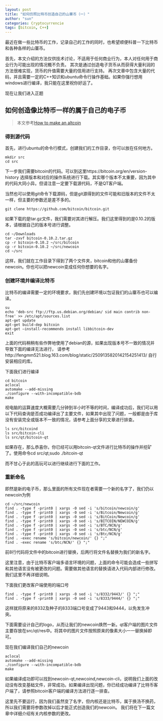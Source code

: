 ```yaml
---
layout: post
title: "如何仿照比特币创造自己的山寨币（一）"
author: "sun"
categories: Cryptocurrencie
tags: [bitcoin, C++]
---
```


最近在做一些比特币的工作，记录自己的工作的同时，也希望顺便科普一下比特币和各种各样的山寨币。

首先，本文介绍的方法仅供技术讨论，不适用于任何商业行为，本人对任何用于商业行为可能出现的情况概不负责。
其次是通过创造电子货币从而获得大量利润的方法很难实现，货币的升值需要大量的信用进行支持。
再次文章中包含大量的代码，并且需要一定的C++知识和ubuntu命令行操作基础。如果你强行想用windows进行编译，我只能在这里祝你好运了。

现在让我们进入正题

## 如何创造像比特币一样的属于自己的电子币

> 本文参考[How to make an altcoin](https://bitcointalk.org/index.php?topic=1030365.0)

### 得到源代码

首先，进行ubuntu的命令行模式，创建我们的工作目录，你可以放在任何地方。

```crystal
mkdir src
cd src
```

下一步我们需要bitcoin的代码。可以到这里https://bitcoin.org/en/version-history 选择版本和对应的操作系统进行下载。其实哪个版本不太重要，因为其中的代码大同小异。但请注意一定要下载源代码，不是QT客户端。

当然也可以使用git命令下载源码，但是git源得到的文件可能和旧版本的文件不太一样，但主要的参数还是差不多的。

`git clone https://github.com/bitcoin/bitcoin.git`

如果下载的是tar.gz文件，我们需要对其进行解压。我们这里得到的是0.10.2的版本，请根据自己的版本号进行调整。

```crystal
cd ~/Downloads
tar -zxvf bitcoin-0.10.2.tar.gz
cp -r bitcoin-0.10.2 ~/src/bitcoin
cp -r bitcoin-0.10.2 ~/src/newcoin
cd ~/src
```

这样，我们就在工作目录下得到了两个文件夹，bitcoin和他的山寨备份newcoin。你也可以把newcoin变成任何你想要的名字。

### 创建环境并编译比特币
比特币的编译需要一定的环境要求，我们先创建环境以包证我们的山寨币也可以编译。

```crystal
su
echo 'deb-src ftp://ftp.us.debian.org/debian/ sid main contrib non-free' >> /etc/apt/sources.list
apt-get update
apt-get build-dep bitcoin
apt-get –install-recommends install libbitcoin-dev
exit
```
上面的代码稍稍有些作弊地使用了debian的源，如果出现版本号不一致的情况并导致下面的编译无法进行，
请参考http://fengmm521.blog.163.com/blog/static/2509135820142154251413/ 自行安装相应的库。

下面我们进行编译

```crystal
cd bitcoin
aclocal
automake --add-missing
./configure --with-incompatible-bdb
make
```

视电脑的运算速度大概需要几分钟到半小时不等的时间，编译成功后，我们可以用以下代码查询是否成功编译出了主要文件，如果其中出现了问题，一般都是由于库没有安装完全或版本不一致的情况，请参考上面分享的文章进行排查。

```crystal
ls src/bitcoind
ls src/bitcoin-cli
ls src/qt/bitcoin-qt
```

如果存在，那么恭喜你，你已经可以用bitcoin-qt文件进行比特币的操作并挖矿了。使用命令cd src/qt;sudo ./bitcoin-qt

而不甘心于此的高玩可以进行继续进行下面的工作。

### 重新命名
即然是新的电子币，那么里面的所有文件现在者需要一个新的名字了，我们仍以newcoin为例

```crystal
cd ~/src/newcoin
find . -type f -print0 | xargs -0 sed -i 's/bitcoin/newcoin/g'
find . -type f -print0 | xargs -0 sed -i 's/Bitcoin/Newcoin/g'
find . -type f -print0 | xargs -0 sed -i 's/BitCoin/Newcoin/g'
find . -type f -print0 | xargs -0 sed -i 's/BITCOIN/NEWCOIN/g'
find . -type f -print0 | xargs -0 sed -i 's/BTC/NCN/g'
find . -type f -print0 | xargs -0 sed -i 's/btc/NCN/g'
find . -type f -print0 | xargs -0 sed -i 's/Btc/NCN/g'
find . -exec rename 's/bitcoin/newcoin/' {} ";"
find . -exec rename 's/btc/NCN/' {} ";"
```

前8行代码将文件中的bitcoin进行替换，后两行将文件名替换为我们的新名字。

这里注意，由于比特币客户端多语言环境的问题，上面的命令可能会造成一些拼写和其他语言没有被更改的问题。需要做其他语言的替换请进入代码内部进行修改。我们这里不再详细说明。

下面我们更改客户端使用的端口号

```crystal
find . -type f -print0 | xargs -0 sed -i 's/8332/9443/' {} ";"
find . -type f -print0 | xargs -0 sed -i 's/8333/9444/' {} ";"
```

这样就将原来的8332及种子的8333端口号变成了9443和9444，以免发生冲突。

下面需要设计自己的logo，从而让我们的newcoin焕然一新。qt客户端的图片文件主要存放在src/qt/res中。将其中的图片文件按照原来的像素大小一一替换掉即可。

现在我们编译我们自己的newcoin

```crystal
aclocal
automake --add-missing
./configure --with-incompatible-bdb
make
```

如果编译成功即可以找到newcoin-qt,newcoind,newcoin-cli，说明我们上面的改动没有改变基础文件，非常成功。如果编译出现问题，你已经成功编译了比特币客户端了，请参照bitcoin客户端的编译方法进行逐一排查。

这里先不要运行，因为我们虽然变了名字，但内核还是比特币，属于换汤不换药，所以我们需要将参数改掉以后才能正式创造我们的newcoin。
我们将在下一篇文章中详细介绍有关内核参数的更改。
